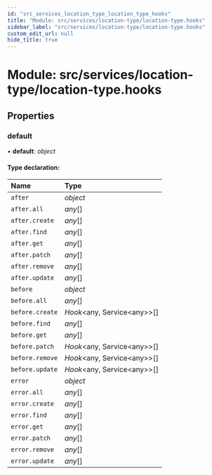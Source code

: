```yaml
---
id: "src_services_location_type_location_type_hooks"
title: "Module: src/services/location-type/location-type.hooks"
sidebar_label: "src/services/location-type/location-type.hooks"
custom_edit_url: null
hide_title: true
---
```


# Module: src/services/location-type/location-type.hooks

## Properties

### default

• **default**: *object*

#### Type declaration:

Name | Type |
:------ | :------ |
`after` | *object* |
`after.all` | *any*[] |
`after.create` | *any*[] |
`after.find` | *any*[] |
`after.get` | *any*[] |
`after.patch` | *any*[] |
`after.remove` | *any*[] |
`after.update` | *any*[] |
`before` | *object* |
`before.all` | *any*[] |
`before.create` | *Hook*<any, Service<any\>\>[] |
`before.find` | *any*[] |
`before.get` | *any*[] |
`before.patch` | *Hook*<any, Service<any\>\>[] |
`before.remove` | *Hook*<any, Service<any\>\>[] |
`before.update` | *Hook*<any, Service<any\>\>[] |
`error` | *object* |
`error.all` | *any*[] |
`error.create` | *any*[] |
`error.find` | *any*[] |
`error.get` | *any*[] |
`error.patch` | *any*[] |
`error.remove` | *any*[] |
`error.update` | *any*[] |
